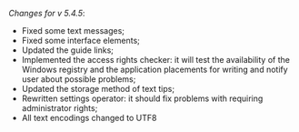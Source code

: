 _Changes for v 5.4.5_:
- Fixed some text messages;
- Fixed some interface elements;
- Updated the guide links;
- Implemented the access rights checker: it will test the availability of the Windows registry and the application placements for writing and notify user about possible problems;
- Updated the storage method of text tips;
- Rewritten settings operator: it should fix problems with requiring administrator rights;
- All text encodings changed to UTF8
